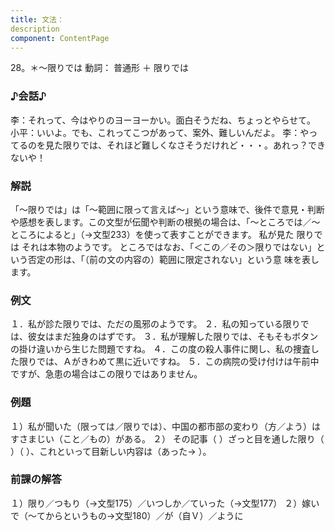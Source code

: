 ```yaml
---
title: 文法：
description
component: ContentPage
---
```



28。＊～限りでは
動詞： 普通形 ＋ 限りでは

### ♪会話♪
李：それって、今はやりのヨーヨーかい。面白そうだね、ちょっとやらせて。 小平：いいよ。でも、これってこつがあって、案外、難しいんだよ。
李：やってるのを見た限りでは、それほど難しくなさそうだけれど・・・。あれっ？できないや！

### 解説
「～限りでは」は「～範囲に限って言えば～」という意味で、後件で意見・判断や感想を表します。この文型が伝聞や判断の根拠の場合は、「～ところでは／～ところによると」（→文型233）を使って表すことができます。
私が見た 限りでは それは本物のようです。 ところではなお、「＜この／その＞限りではない」という否定の形は、「（前の文の内容の）範囲に限定されない」という意 味を表します。

### 例文
１．私が診た限りでは、ただの風邪のようです。
２．私の知っている限りでは、彼女はまだ独身のはずです。
３．私が理解した限りでは、そもそもボタンの掛け違いから生じた問題ですね。
４．この度の殺人事件に関し、私の捜査した限りでは、Ａがきわめて黒に近いですね。
５．この病院の受け付けは午前中ですが、急患の場合はこの限りではありません。

### 例題
１）私が聞いた（限っては／限りでは）、中国の都市部の変わり（方／よう）はすさまじい（こと／もの）がある。
２） その記事（ ）ざっと目を通した限り（ ）（ ）、これといって目新しい内容は（あった→ ）。

### 前課の解答
１）限り／つもり（→文型175）／いつしか／ていった（→文型177）
２）嫁いで（～てからというもの→文型180）／が（自Ｖ）／ように
